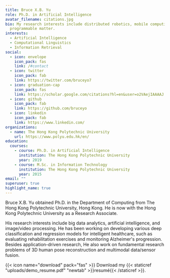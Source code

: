 ```yaml
---
title: Bruce X.B. Yu
role: Ph.D. in Artificial Intelligence
avatar_filename: citations.jpg
bio: My research interests include distributed robotics, mobile computing and
  programmable matter.
interests:
  - Artificial Intelligence
  - Computational Linguistics
  - Information Retrieval
social:
  - icon: envelope
    icon_pack: fas
    link: /#contact
  - icon: twitter
    icon_pack: fab
    link: https://twitter.com/bruceyo7
  - icon: graduation-cap
    icon_pack: fas
    link: https://scholar.google.com/citations?hl=en&user=o2VAejIAAAAJ
  - icon: github
    icon_pack: fab
    link: https://github.com/bruceyo
  - icon: linkedin
    icon_pack: fab
    link: https://www.linkedin.com/
organizations:
  - name: The Hong Kong Polytechnic University
    url: https://www.polyu.edu.hk/en/
education:
  courses:
    - course: Ph.D. in Artificial Intelligence
      institution: The Hong Kong Polytechnic University
      year: 2019
    - course: M.Sc. in Information Technology
      institution: The Hong Kong Polytechnic University
      year: 2015
email: ""
superuser: true
highlight_name: true
---
```

Bruce X.B. Yu obtained Ph.D. in the Department of Computing from The Hong Kong Polytechnic University, Hong Kong. He is now with the Hong Kong Polytechnic University as a Research Associate.

His research interests include big data analytics, artificial intelligence, and image/video processing. He has been working on developing various deep classification and regression models for intelligent healthcare, such as evaluating rehabilitation exercises and monitoring Alzheimer's progression. Besides application-driven research, He also work on fundamental research problems of 3D human pose reconstruction and multimodal data/sensor fusion.

{{< icon name="download" pack="fas" >}} Download my {{< staticref "uploads/demo_resume.pdf" "newtab" >}}resumé{{< /staticref >}}.